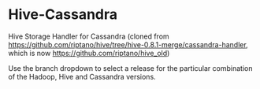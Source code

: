 Hive-Cassandra
==============

Hive Storage Handler for Cassandra (cloned from https://github.com/riptano/hive/tree/hive-0.8.1-merge/cassandra-handler,
which is now https://github.com/riptano/hive_old)

Use the branch dropdown to select a release for the particular combination of the Hadoop, Hive and Cassandra versions. 
